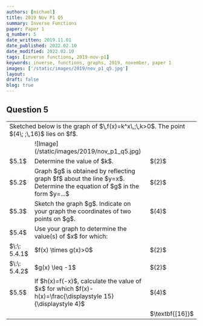 ```yaml
---
authors: [michael]
title: 2019 Nov P1 Q5
summary: Inverse Functions
paper: Paper 1
q_number: 5
date_written: 2019.11.01
date_published: 2022.02.10
date_modified: 2022.02.10
tags: [inverse functions, 2019-nov-p1]
keywords: inverse, functions, graphs, 2019, november, paper 1
images: ['/static/images/2019/nov_p1_q5.jpg']
layout:
draft: false
blog: true
---
```


## Question 5

<table className="border-collapse">
  <tbody>
    <tr>
      <td colSpan='3'>Sketched below is the graph of $\,f(x)=k^x\,;\,k>0$. The point $(4\; ;\,16)$ lies on $f$.</td>
    </tr> 
    <tr>
      <td></td>
      <td>![Image](/static/images/2019/nov_p1_q5.jpg)</td>
      <td></td>
    </tr>
    <tr>
      <td>$5.1$</td>
      <td>Determine the value of $k$.</td>
      <td>$(2)$</td>
    </tr>
    <tr>
      <td>$5.2$</td>
      <td>Graph $g$ is obtained by reflecting graph $f$ about the line $y=x$. Determine the equation of $g$ in the form $y=...$</td>
      <td>$(2)$</td>
    </tr>
    <tr>
      <td>$5.3$</td>
      <td>Sketch the graph $g$. Indicate on your graph the coordinates of two points on $g$.</td>
      <td>$(4)$</td>
    </tr>
    <tr>
      <td>$5.4$</td>
      <td>Use your graph to determine the value(s) of $x$ for which:</td>
      <td></td>
    </tr>
    <tr>   
      <td>$\:\: 5.4.1$</td>
      <td>$f(x) \times g(x)>0$</td>
      <td>$(2)$</td>
    </tr>
    <tr>
      <td>$\:\: 5.4.2$</td>
      <td>$g(x) \leq -1$</td>
      <td>$(2)$</td>
    </tr>
    <tr>
      <td>$5.5$</td>
      <td>If $h(x)=f(-x)$, calculate the value of $x$ for which $f(x)-h(x)=\frac{\displaystyle 15}{\displaystyle 4}$</td>
      <td>$(4)$</td>
    </tr>
    <tr>
      <td></td>
      <td></td>
      <td>$\textbf{[16]}$</td>
    </tr>
  </tbody>
</table>
